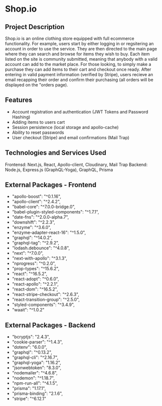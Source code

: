 # Shop.io

## Project Description

Shop.io is an online clothing store equipped with full ecommerce functionality. For example, users start by either logging in or regsitering an account in order to use the service. They are then directed to the main page where they can search and browse for items they wish to buy. Each item listed on the site is community submitted, meaning that anybody with a valid account can add to the market place. For those looking, to simply make a purchase they can add items to their cart and checkout once ready. After entering in valid payment information (verified by Stripe), users recieve an email recapping their order and confirm their purchasing (all orders will be displayed on the "orders  page). 

## Features 

- Account registration and authentication (JWT Tokens and Password Hashing)
- Adding items to users cart
- Session persistence (local storage and apollo-cache) 
- Ability to reset passwords
- User checkout (Stripe) and email confirmations (Mail Trap)

## Technologies and Services Used 

Frontensd: Next.js, React, Apollo-client, Cloudinary, Mail Trap
Backend: Node.js, Express.js (GraphQL-Yoga), GraphQL, Prisma

## External Packages - Frontend

- "apollo-boost": "^0.1.16",
- "apollo-client": "^2.4.2",
- "babel-core": "^7.0.0-bridge.0",
- "babel-plugin-styled-components": "^1.7.1",
- "date-fns": "^2.0.0-alpha.7",
- "downshift": "^2.2.3",
- "enzyme": "^3.6.0",
- "enzyme-adapter-react-16": "^1.5.0",
- "graphql": "^14.0.2",
- "graphql-tag": "^2.9.2",
- "lodash.debounce": "^4.0.8",
- "next": "^7.0.0",
- "next-with-apollo": "^3.1.3",
- "nprogress": "^0.2.0",
- "prop-types": "^15.6.2",
- "react": "^16.5.2",
- "react-adopt": "^0.6.0",
- "react-apollo": "^2.2.1",
- "react-dom": "^16.5.2",
- "react-stripe-checkout": "^2.6.3",
- "react-transition-group": "^2.5.0",
- "styled-components": "^3.4.9",
- "waait": "^1.0.2"

## External Packages - Backend

- "bcryptjs": "2.4.3",
- "cookie-parser": "^1.4.3",
- "dotenv": "6.0.0",
- "graphql": "^0.13.2",
- "graphql-cli": "^2.16.7",
- "graphql-yoga": "1.16.2",
- "jsonwebtoken": "8.3.0",
- "nodemailer": "^4.6.8",
- "nodemon": "^1.18.7",
- "npm-run-all": "^4.1.5",
- "prisma": "1.17.1",
- "prisma-binding": "2.1.6",
- "stripe": "^6.12.1"
